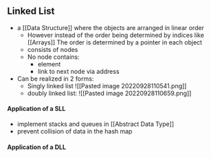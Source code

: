## Linked List
- a [[Data Structure]] where the objects are arranged in linear order
	- However instead of the order being determined by indices like [[Arrays]] The order is determined by a pointer in each object
	- consists of nodes
	- No node contains:
		- element
		- link to next node via address
- Can be realized in 2 forms:
	- Singly linked list
![[Pasted image 20220928110541.png]]
	- doubly linked list:
![[Pasted image 20220928110659.png]]

#### Application of a SLL
- implement stacks and queues in [[Abstract Data Type]]
- prevent collision of data in the hash map

#### Application of a DLL
